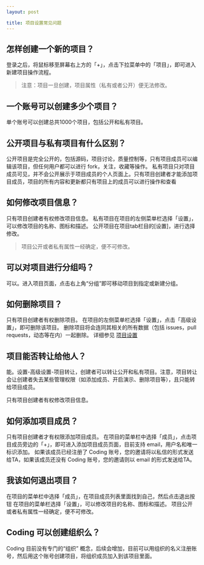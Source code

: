 ```yaml
---
layout: post

title: 项目设置常见问题
---
```


## 怎样创建一个新的项目？

登录之后，将鼠标移至屏幕右上方的「+」，点击下拉菜单中的「项目」，即可进入新建项目操作流程。

> 注意：项目一旦创建，项目属性（私有或者公开）便无法修改。

## 一个账号可以创建多少个项目？
单个账号可以创建总共1000个项目，包括公开和私有项目。

## 公开项目与私有项目有什么区别？
公开项目是完全公开的，包括源码，项目讨论，质量控制等，只有项目成员可以编辑该项目，但任何用户都可以进行 fork，关注，收藏等操作。
私有项目只对项目成员可见，并不会公开展示于项目成员的个人页面上。只有项目创建者才能添加项目成员，项目的所有内容和更新都只有项目上的成员可以进行操作和查看

## 如何修改项目信息？

只有项目创建者有权修改项目信息。
私有项目在项目的左侧菜单栏选择「设置」，可以修改项目的名称、图标和描述。
公开项目在项目tab栏目的[设置]，进行选择修改。

> 项目公开或者私有属性一经确定，便不可修改。

## 可以对项目进行分组吗？

可以。进入项目页面，点击右上角“分组”即可移动项目到指定或新建分组。

## 如何删除项目？

只有项目创建者有权删除项目。
在项目的左侧菜单栏选择「设置」，点击「高级设置」，即可删除该项目。
删除项目将会连同其相关的所有数据（包括 issues，pull requests，动态等在内）一起删除。
详细参见 [项目设置](help/doc/project/getting-started.html)

## 项目能否转让给他人？

能。设置-高级设置-项目转让，创建者可以转让公开和私有项目。注意，项目转让会让创建者失去某些管理权限（如添加成员、开启演示、删除项目等），且只能转给项目成员。

只有项目创建者有权修改项目信息。

## 如何添加项目成员？

只有项目创建者才有权限添加项目成员。
在项目的菜单栏中选择「成员」，点击项目成员旁边的「+」，即可进入添加项目成员页面，目前支持 email，用户名和唯一标识添加。
如果该成员已经注册了 Coding 账号，您的邀请将以私信的形式发送给TA，如果该成员还没有 Coding 账号，您的邀请则以 email 的形式发送给TA。

## 我该如何退出项目？

在项目的菜单栏中选择「成员」，在项目成员列表里面找到自己，然后点击退出按钮
在项目的菜单栏选择「设置」，可以修改项目的名称、图标和描述。
项目公开或者私有属性一经确定，便不可修改。

## Coding 可以创建组织么？

Coding 目前没有专门的“组织” 概念，后续会增加，目前可以用组织的名义注册账号，然后用这个账号创建项目，将组织成员加入到该项目里面。